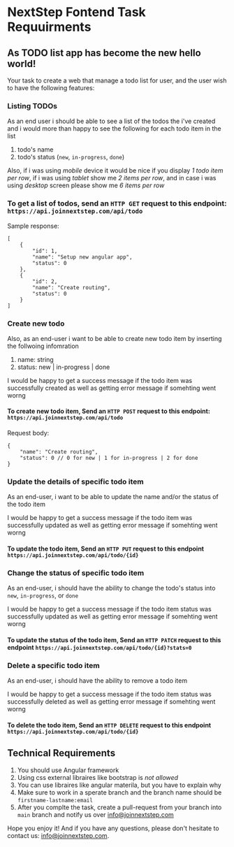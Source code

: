 # NextStep Fontend Task Requuirments

## As TODO list app has become the new hello world! 
Your task to create a web that manage a todo list for user, and the user wish to have the following features:

### Listing TODOs
As an end user i should be able to see a list of the todos the i've created and i would more than happy to see the following for each todo item in the list
1. todo's name
2. todo's status (`new`, `in-progress`, `done`)

Also, if i was using *mobile* device it would be nice if you display *1 todo item per row*, if i was using *tablet* show me *2 items per row*, and in case i was using *desktop* screen please show me *6 items per row* 

### To get a list of todos, send an `HTTP GET` request to this endpoint:  `https://api.joinnextstep.com/api/todo`
Sample response: 
```
[
    {
        "id": 1,
        "name": "Setup new angular app",
        "status": 0
    },
    {
        "id": 2,
        "name": "Create routing",
        "status": 0
    }
]
```

### Create new todo
Also, as an end-user i want to be able to create new todo item by inserting the follwoing infomration
1. name: string
2. status: new | in-progress | done

I would be happy to get a success message if the todo item was successfully created as well as getting error message if somehting went worng

#### To create new todo item, Send an `HTTP POST` request to this endpoint: `https://api.joinnextstep.com/api/todo`
Request body:
```
{
    "name": "Create routing",
    "status": 0 // 0 for new | 1 for in-progress | 2 for done
}
```


### Update the details of specific todo item
As an end-user, i want to be able to update the name and/or the status of the todo item

I would be happy to get a success message if the todo item was successfully updated as well as getting error message if somehting went worng
#### To update the todo item, Send an `HTTP PUT` request to this endpoint `https://api.joinnextstep.com/api/todo/{id}`



### Change the status of specific todo item
As an end-user, i should have the ability to change the todo's status into `new`, `in-progress`, or `done`

I would be happy to get a success message if the todo item status was successfully updated as well as getting error message if somehting went worng
#### To update the status of the todo item, Send an `HTTP PATCH` request to this endpoint `https://api.joinnextstep.com/api/todo/{id}?stats=0`



### Delete a specific todo item
As an end-user, i should have the ability to remove a todo item

I would be happy to get a success message if the todo item status was successfully deleted as well as getting error message if somehting went worng
#### To delete the todo item, Send an `HTTP DELETE` request to this endpoint `https://api.joinnextstep.com/api/todo/{id}`



## Technical Requirements
1. You should use Angular framework
2. Using css external libraires like bootstrap is *not allowed*
3. You can use libraires like angular materila, but you have to explain why
4. Make sure to work in a sperate branch and the branch name should be `firstname-lastname:email`
5. After you complte the task, create a pull-request from your branch into `main` branch and notify us over info@joinnextstep.com


Hope you enjoy it! And if you have any questions, please don't hesitate to contact us: info@joinnextstep.com.

 
